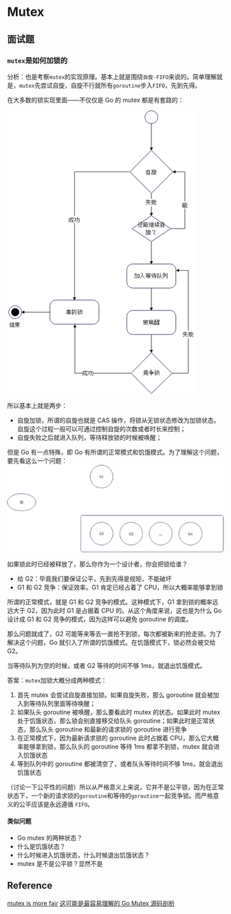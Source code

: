 # Mutex 

## 面试题

### `mutex`是如何加锁的

分析：也是考察`mutex`的实现原理。基本上就是围绕`自旋-FIFO`来说的。简单理解就是，`mutex`先尝试自旋，自旋不行就所有`goroutine`步入`FIFO`，先到先得。

在大多数的锁实现里面——不仅仅是 Go 的 mutex 都是有套路的：

![](./img/lock_pattern.png)

所以基本上就是两步：
- 自旋加锁，所谓的自旋也就是 CAS 操作，将锁从无锁状态修改为加锁状态。自旋这个过程一般可以可通过控制自旋的次数或者时长来控制；
- 自旋失败之后就进入队列，等待释放锁的时候被唤醒；

但是 Go 有一点特殊，即 Go 有所谓的正常模式和饥饿模式。为了理解这个问题，要先看这么一个问题：
![](./img/lock_competition_two_ways.png)

如果锁此时已经被释放了，那么你作为一个设计者，你会把锁给谁？

- 给 G2：毕竟我们要保证公平，先到先得是规矩，不能破坏
- G1 和 G2 竞争：保证效率。G1 肯定已经占着了 CPU，所以大概率能够拿到锁

所谓的正常模式，就是 G1 和 G2 竞争的模式。这种模式下，G1 拿到锁的概率远远大于 G2，因为此时 G1 是占据着 CPU 的。从这个角度来说，这也是为什么 Go 设计成 G1 和 G2 竞争的模式，因为这样可以避免 goroutine 的调度。

那么问题就成了，G2 可能等来等去一直抢不到锁，每次都被新来的抢走锁。为了解决这个问题，Go 就引入了所谓的饥饿模式。在饥饿模式下，锁必然会被交给 G2。

当等待队列为空的时候，或者 G2 等待的时间不够 1ms，就退出饥饿模式。

答案：`mutex`加锁大概分成两种模式：
1. 首先 mutex 会尝试自旋直接加锁。如果自旋失败，那么 goroutine 就会被加入到等待队列里面等待唤醒；
2. 如果队头 goroutine 被唤醒，那么要看此时 mutex 的状态。如果此时 mutex 处于饥饿状态，那么锁会别直接移交给队头 goroutine；如果此时是正常状态，那么队头 goroutine 和最新的请求锁的 goroutine 进行竞争
3. 在正常模式下，因为最新请求锁的 goroutine 此时占据着 CPU，那么它大概率能够拿到锁，那么队头的 goroutine 等待 1ms 都拿不到锁，mutex 就会进入饥饿状态
4. 等到队列中的 goroutine 都被清空了，或者队头等待时间不够 1ms，就会退出饥饿状态
   
（讨论一下公平性的问题）所以从严格意义上来说，它并不是公平锁，因为在正常状态下，一个新的请求锁的`goroutine`和等待的`goroutine`一起竞争锁。而严格意义的公平应该是永远遵循 `FIFO`。


#### 类似问题
- Go mutex 的两种状态？
- 什么是饥饿状态？
- 什么时候进入饥饿状态，什么时候退出饥饿状态？
- mutex 是不是公平锁？显然不是


## Reference
[mutex is more fair](https://news.ycombinator.com/item?id=15096463)
[这可能是最容易理解的 Go Mutex 源码剖析](https://segmentfault.com/a/1190000039855697)
